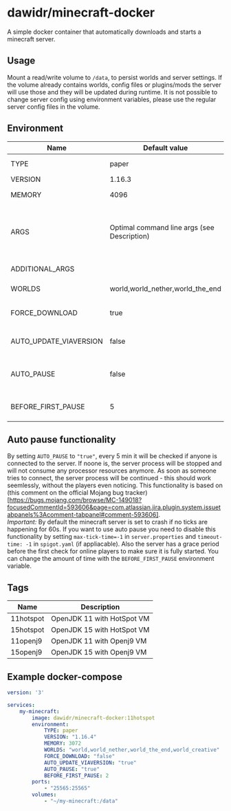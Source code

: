 # dawidr/minecraft-docker
A simple docker container that automatically downloads and starts a minecraft server.

## Usage
Mount a read/write volume to `/data`, to persist worlds and server settings. If the volume already contains worlds, config files or plugins/mods the server will use those and they will be updated during runtime. It is not possible to change server config using environment variables, please use the regular server config files in the volume.

## Environment
Name | Default value | Description
--- | --- | ---
TYPE | paper | Which server jar to use. Currently supported: paper, fabric, waterfall
VERSION | 1.16.3 | Which Minecraft version to use
MEMORY | 4096 | How much RAM to allocate for the server (in MB)
ARGS | Optimal command line args (see Description) | Which arguments to pass to the Java process. Depending on the container it uses them from https://mcflags.emc.gs or https://steinborn.me/posts/tuning-minecraft-openj9/
ADDITIONAL_ARGS | | Additional arguments if you don't want to overwrite the whole ARGS
WORLDS | world,world_nether,world_the_end | Which world directories to use (ignored for when using waterfall)
FORCE_DOWNLOAD | true | If set to "false", no server jar will be downloaded if there is already one present from a previous run
AUTO_UPDATE_VIAVERSION | false | If set to "true", the latest version of ViaVersion will be downloaded and put into the plugins or mods folder
AUTO_PAUSE | false | If set to "true", the minecraft server process will be paused when no players are connected. See below for more info
BEFORE_FIRST_PAUSE | 5 | Time in minutes until the first "AUTO_PAUSE" check is done. See below for more info

## Auto pause functionality
By setting `AUTO_PAUSE` to `"true"`, every 5 min it will be checked if anyone is connected to the server. If noone is, the server process will be stopped and will not consume any processor resources anymore. As soon as someone tries to connect, the server process will be continued - this should work seemlessly, without the players even noticing. This functionality is based on (this comment on the official Mojang bug tracker)[https://bugs.mojang.com/browse/MC-149018?focusedCommentId=593606&page=com.atlassian.jira.plugin.system.issuetabpanels%3Acomment-tabpanel#comment-593606].  
*Important:* By default the minecraft server is set to crash if no ticks are happening for 60s. If you want to use auto pause you need to disable this functionality by setting `max-tick-time=-1` in `server.properties` and `timeout-time: -1` in `spigot.yaml` (if appliacable). Also the server has a grace period before the first check for online players to make sure it is fully started. You can change the amount of time with the `BEFORE_FIRST_PAUSE` environment variable.

## Tags
Name | Description
--- | ---
11hotspot | OpenJDK 11 with HotSpot VM
15hotspot | OpenJDK 15 with HotSpot VM
11openj9 | OpenJDK 11 with Openj9 VM
15openj9 | OpenJDK 15 with Openj9 VM

## Example docker-compose
```yaml
version: '3'

services:
    my-minecraft:
        image: dawidr/minecraft-docker:11hotspot
        environment: 
            TYPE: paper
            VERSION: "1.16.4"
            MEMORY: 3072
            WORLDS: "world,world_nether,world_the_end,world_creative"
            FORCE_DOWNLOAD: "false"
            AUTO_UPDATE_VIAVERSION: "true"
            AUTO_PAUSE: "true"
            BEFORE_FIRST_PAUSE: 2
        ports:
            - "25565:25565"
        volumes: 
            - "~/my-minecraft:/data"
```
